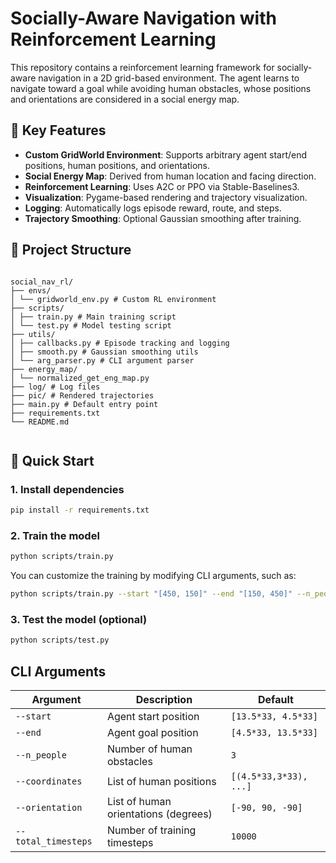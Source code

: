 # Socially-Aware Navigation with Reinforcement Learning

This repository contains a reinforcement learning framework for socially-aware navigation in a 2D grid-based environment. The agent learns to navigate toward a goal while avoiding human obstacles, whose positions and orientations are considered in a social energy map.

## 🧠 Key Features

- **Custom GridWorld Environment**: Supports arbitrary agent start/end positions, human positions, and orientations.
- **Social Energy Map**: Derived from human location and facing direction.
- **Reinforcement Learning**: Uses A2C or PPO via Stable-Baselines3.
- **Visualization**: Pygame-based rendering and trajectory visualization.
- **Logging**: Automatically logs episode reward, route, and steps.
- **Trajectory Smoothing**: Optional Gaussian smoothing after training.

## 📁 Project Structure
<code> 
social_nav_rl/
├── envs/
│ └── gridworld_env.py # Custom RL environment
├── scripts/
│ ├── train.py # Main training script
│ └── test.py # Model testing script
├── utils/
│ ├── callbacks.py # Episode tracking and logging
│ ├── smooth.py # Gaussian smoothing utils
│ └── arg_parser.py # CLI argument parser
├── energy_map/
│ └── normalized_get_eng_map.py
├── log/ # Log files
├── pic/ # Rendered trajectories
├── main.py # Default entry point
├── requirements.txt
└── README.md
 </code>

## 🚀 Quick Start

### 1. Install dependencies

```bash
pip install -r requirements.txt
```


### 2. Train the model

```bash
python scripts/train.py
```

You can customize the training by modifying CLI arguments, such as:
```bash
python scripts/train.py --start "[450, 150]" --end "[150, 450]" --n_people 3
```
 
### 3. Test the model (optional)
```bash
python scripts/test.py
```
## CLI Arguments

| Argument            | Description                          | Default                |
| ------------------- | ------------------------------------ | ---------------------- |
| `--start`           | Agent start position                 | `[13.5*33, 4.5*33]`    |
| `--end`             | Agent goal position                  | `[4.5*33, 13.5*33]`    |
| `--n_people`        | Number of human obstacles            | `3`                    |
| `--coordinates`     | List of human positions              | `[(4.5*33,3*33), ...]` |
| `--orientation`     | List of human orientations (degrees) | `[-90, 90, -90]`       |
| `--total_timesteps` | Number of training timesteps         | `10000`                |

